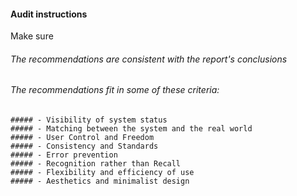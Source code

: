 #### Audit instructions

Make sure

###### The recommendations are consistent with the report's conclusions
###### The recommendations fit in some of these criteria:
    ##### - Visibility of system status
    ##### - Matching between the system and the real world
    ##### - User Control and Freedom
    ##### - Consistency and Standards
    ##### - Error prevention
    ##### - Recognition rather than Recall
    ##### - Flexibility and efficiency of use
    ##### - Aesthetics and minimalist design